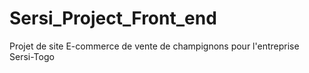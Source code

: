 # Sersi_Project_Front_end
Projet de site E-commerce de vente de champignons pour l'entreprise Sersi-Togo
